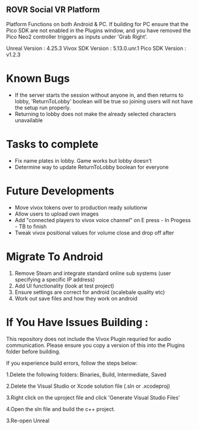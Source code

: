 ## ROVR Social VR Platform

Platform Functions on both Android & PC. If building for PC ensure that the Pico SDK are not enabled in the Plugins window, and you have removed the Pico Neo2 controller triggers as inputs under 'Grab Right'.

Unreal Version : 4.25.3
Vivox SDK Version : 5.13.0.unr.1
Pico SDK Version : v1.2.3

# Known Bugs
- If the server starts the session without anyone in, and then returns to lobby, 'ReturnToLobby' boolean will be true so joining users will not have the setup run properly.
- Returning to lobby does not make the already selected characters unavailable

# Tasks to complete
- Fix name plates in lobby. Game works but lobby doesn't
- Determine way to update ReturnToLobby boolean for everyone

# Future Developments
- Move vivox tokens over to production ready solutionw
- Allow users to upload own images
- Add "connected players to vivox voice channel" on E press - In Progess - TB to finish
- Tweak vivox positional values for volume close and drop off after

# Migrate To Android
1. Remove Steam and integrate standard online sub systems (user specifying a specific IP address)   
2. Add UI functionality (look at test project)
3. Ensure settings are correct for android (scalebale quality etc)
4. Work out save files and how they work on android  


# If You Have Issues Building : 

This repository does not include the Vivox Plugin requried for audio communication. Please ensure you copy a version of this into the Plugins folder before building. 

If you experience build errors, follow the steps below:

1.Delete the following folders: Binaries, Build, Intermediate, Saved

2.Delete the Visual Studio or Xcode solution file (.sln or .xcodeproj)

3.Right click on the uproject file and click 'Generate Visual Studio Files'

4.Open the sln file and build the c++ project.

3.Re-open Unreal
